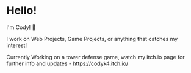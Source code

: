 # Hello!

I'm Cody! 👋 

I work on Web Projects, Game Projects, or anything that catches my interest!

Currently Working on a tower defense game, watch my itch.io page for further info and updates - https://codyk4.itch.io/
